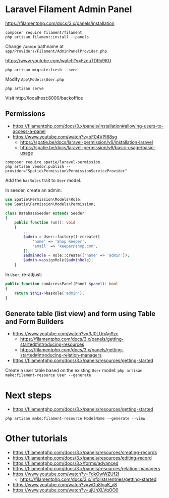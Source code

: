 # Laravel Filament Admin Panel

https://filamentphp.com/docs/3.x/panels/installation

```
composer require filament/filament
php artisan filament:install --panels
```

Change `/admin` pathname at `app/Providers/Filament/AdminPanelProvider.php`

https://www.youtube.com/watch?v=FzouTDRx9KU

`php artisan migrate:fresh --seed`

Modify `App\Models\User.php`

`php artisan serve `

Visit http://localhost:8000/backoffice

## Permissions

- https://filamentphp.com/docs/3.x/panels/installation#allowing-users-to-access-a-panel
- https://www.youtube.com/watch?v=bF04VPI68sg
    - https://spatie.be/docs/laravel-permission/v6/installation-laravel
    - https://spatie.be/docs/laravel-permission/v6/basic-usage/basic-usage

```
composer require spatie/laravel-permission
php artisan vendor:publish --provider="Spatie\Permission\PermissionServiceProvider"
```

Add the `hasRoles` trait to `User` model.

In seeder, create an admin:
```php
use Spatie\Permission\Models\Role;
use Spatie\Permission\Models\Permission;

class DatabaseSeeder extends Seeder
{
    public function run(): void
    {
    	...
        $admin = User::factory()->create([
            'name' => 'Shop Keeper',
            'email' => 'keeper@shop.com',
        ]);
        $adminRole = Role::create(['name' => 'admin']);
        $admin->assignRole($adminRole);
    }
```

In `User`, re-adjust:
```php
public function canAccessPanel(Panel $panel): bool
{
    return $this->hasRole('admin');
}
```

## Generate table (list view) and form using Table and Form Builders

- https://www.youtube.com/watch?v=3J0LUnAg9zc
    - https://filamentphp.com/docs/3.x/panels/getting-started#introducing-resources
    - https://filamentphp.com/docs/3.x/panels/getting-started#introducing-relation-managers
- https://filamentphp.com/docs/3.x/panels/resources/getting-started

Create a user table based on the existing `User` model: `php artisan make:filament-resource User --generate`

# Next steps

- https://filamentphp.com/docs/3.x/panels/resources/getting-started

`php artisan make:filament-resource ModelName --generate --view`

# Other tutorials

- https://filamentphp.com/docs/3.x/panels/resources/creating-records
- https://filamentphp.com/docs/3.x/panels/resources/editing-record
- https://filamentphp.com/docs/3.x/forms/advanced
- https://filamentphp.com/docs/3.x/panels/resources/relation-managers
- https://www.youtube.com/watch?v=FdkOwWZUf2I
    - https://filamentphp.com/docs/3.x/infolists/entries/getting-started
- https://www.youtube.com/watch?v=wGu8lgaK_v8
- https://www.youtube.com/watch?v=ujUhXLVqOO0
